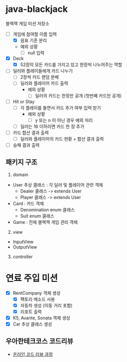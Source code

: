 # java-blackjack
블랙잭 게임 미션 저장소

- [ ] 게임에 참여할 이름 입력 
  - [x] 쉼표 기준 분리 
  - 예외 상황
     - [ ] null 입력

- [x] Deck
  - [x] 52장의 모든 카드를 가지고 있고 한장씩 나누어주는 역할
  
- [ ] 딜러와 플레이들에게 카드 나누기
    - [ ] 2장씩 카드 랜덤 분배
    - [ ] 딜러와 플레이어 카드 출력 
      - 예외 상황
        - [ ] 딜러의 카드는 한장만 공개 (첫번째 카드만 공개)

- [ ] Hit or Stay
  - [ ] 각 플레이를 돌면서 카드 추가 여부 입력 받기
    - 예외 상황
      - [ ] y 또는 n 이 아닌 경우 예외 처리 
  - [ ] 딜러는 16 이하라면 카드 한 장 추가

- [ ] 카드 합산 결과 출력
  - [ ] 딜러와 플레이어의 카드 현황 + 합산 결과 출력

- [ ] 승패 결과 츨력

## 패키지 구조 
1. domain 
  - User 추상 클래스 : 각 딜러 및 플레이어 관련 객체 
    - Dealer 클래스 -> extends User
    - Player 클래스 -> extends User
  - Card : 카드 객체
    - Denomination enum 클래스
    - Suit enum 클래스
  - Game : 전체 블랙잭 게임 관리 객체 
2. view
  - InputView
  - OutputView
3. controller

# 연료 주입 미션 
- [x] RentCompany 객체 생성
    - [x] 팩토리 메소드 사용
    - [x] 자동차 생성 (이동 거리 포함)
    - [x] 리포트 출력
- [x] K5, Avante, Sonata 객체 생성 
- [x] Car 추상 클래스 생성 

## 우아한테크코스 코드리뷰
* [온라인 코드 리뷰 과정](https://github.com/woowacourse/woowacourse-docs/blob/master/maincourse/README.md)